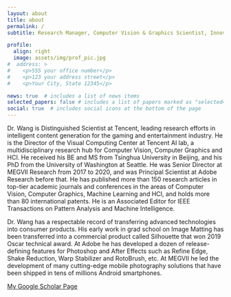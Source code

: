 ```yaml
---
layout: about
title: about
permalink: /
subtitle: Research Manager, Computer Vision & Graphics Scientist, Innovator

profile:
  align: right
  image: assets/img/prof_pic.jpg
#  address: >
#    <p>555 your office number</p>
#    <p>123 your address street</p>
#    <p>Your City, State 12345</p>

news: true  # includes a list of news items
selected_papers: false # includes a list of papers marked as "selected={true}"
social: true  # includes social icons at the bottom of the page
---
```


Dr. Wang is Distinguished Scientist at Tencent, leading research efforts in intelligent content generation for the gaming and entertainment industry. He is the Director of the Visual Computing Center at Tencent AI lab, a multidisciplinary research hub for Computer Vision, Computer Graphics and HCI. He received his BE and MS from Tsinghua University in Beijing, and his PhD from the University of Washington at Seattle. He was Senior Director at MEGVII Research from 2017 to 2020, and was Principal Scientist at Adobe Research before that. He has published more than 150 research articles in top-tier academic journals and conferences in the areas of Computer Vision, Computer Graphics, Machine Learning and HCI, and holds more than 80 international patents. He is an Associated Editor for IEEE Transactions on Pattern Analysis and Machine Intelligence.

Dr. Wang has a respectable record of transferring advanced technologies into consumer products. His early work in grad school on Image Matting has been transferred into a commercial product called Silhouette that won 2019 Oscar technical award. At Adobe he has developed a dozen of release-defining features for Photoshop and After Effects such as Refine Edge, Shake Reduction, Warp Stabilizer and RotoBrush, etc. At MEGVII he led the development of many cutting-edge mobile photography solutions that have been shipped in tens of millions Android smartphones. 

[My Google Scholar Page](https://scholar.google.com/citations?user=Bt4uDWMAAAAJ&hl=en)
